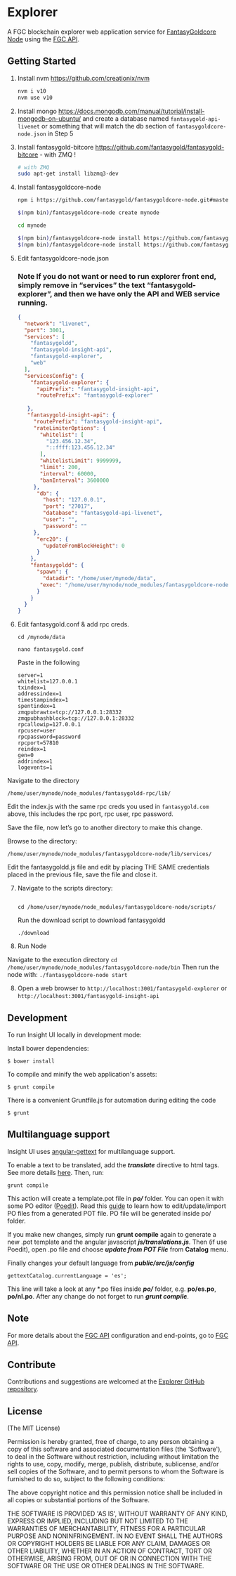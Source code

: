 # Explorer

A FGC blockchain explorer web application service for [FantasyGoldcore Node](https://github.com/fantasygold/fantasygoldcore-node) using the [FGC API](https://github.com/fantasygold/insight-api).


## Getting Started

1. Install nvm https://github.com/creationix/nvm  

    ```bash
    nvm i v10
    nvm use v10
    ```  
2. Install mongo https://docs.mongodb.com/manual/tutorial/install-mongodb-on-ubuntu/  and create a database named `fantasygold-api-livenet` or something that will match the db section of `fantasygoldcore-node.json` in Step 5  

3. Install fantasygold-bitcore https://github.com/fantasygold/fantasygold-bitcore - with ZMQ ! 

    ```bash
    # with ZMQ
    sudo apt-get install libzmq3-dev 
    ```  
4. Install fantasygoldcore-node  

    ```bash
    npm i https://github.com/fantasygold/fantasygoldcore-node.git#master

    $(npm bin)/fantasygoldcore-node create mynode

    cd mynode

    $(npm bin)/fantasygoldcore-node install https://github.com/fantasygold/insight-api.git#master
    $(npm bin)/fantasygoldcore-node install https://github.com/fantasygold/fantasygold-explorer.git#master
    ```  
5. Edit fantasygoldcore-node.json
    ### Note If you do not want or need to run explorer front end, simply remove in “services” the text “fantasygold-explorer”, and then we have only the API and WEB service running.  

    ```json
    {
      "network": "livenet",
      "port": 3001,
      "services": [
        "fantasygoldd",
        "fantasygold-insight-api",
        "fantasygold-explorer",
        "web"
      ],
      "servicesConfig": {
        "fantasygold-explorer": {
          "apiPrefix": "fantasygold-insight-api",
          "routePrefix": "fantasygold-explorer"
          
       },
       "fantasygold-insight-api": {
         "routePrefix": "fantasygold-insight-api",
         "rateLimiterOptions": {
           "whitelist": [
             "123.456.12.34",
             "::ffff:123.456.12.34"
           ],
           "whitelistLimit": 9999999,
           "limit": 200,
           "interval": 60000,
           "banInterval": 3600000
         },
          "db": {
            "host": "127.0.0.1",
            "port": "27017",
            "database": "fantasygold-api-livenet",
            "user": "",
            "password": ""
         },
          "erc20": {
            "updateFromBlockHeight": 0
          }
        },
        "fantasygoldd": {
          "spawn": {
            "datadir": "/home/user/mynode/data",
           "exec": "/home/user/mynode/node_modules/fantasygoldcore-node/bin/fantasygoldd"
          }
        }
      }
    }

    ```  
6. Edit fantasygold.conf & add rpc creds. 

    ```
    cd /mynode/data

    nano fantasygold.conf 
    ```
    Paste in the following 
    ```
    server=1
    whitelist=127.0.0.1
    txindex=1
    addressindex=1
    timestampindex=1
    spentindex=1
    zmqpubrawtx=tcp://127.0.0.1:28332
    zmqpubhashblock=tcp://127.0.0.1:28332
    rpcallowip=127.0.0.1
    rpcuser=user
    rpcpassword=password
    rpcport=57810
    reindex=1
    gen=0
    addrindex=1
    logevents=1
    ```  
  Navigate to the directory

`/home/user/mynode/node_modules/fantasygoldd-rpc/lib/` 

Edit the index.js with the same rpc creds you used in `fantasygold.com` above, this includes the rpc port, rpc user, rpc password.

Save the file, now let’s go to another directory to make this change.

Browse to the directory:

`/home/user/mynode/node_modules/fantasygoldcore-node/lib/services/`

Edit the fantasygoldd.js file and edit by placing THE SAME credentials placed in the previous file, save the file and close it.

7. Navigate to the scripts directory:
    ```
    
    cd /home/user/mynode/node_modules/fantasygoldcore-node/scripts/
    ```
    Run the download script to download fantasygoldd

    ```
    ./download
    ```


7. Run Node 

  Navigate to the execution directory 
    ```
    cd /home/user/mynode/node_modules/fantasygoldcore-node/bin
    ```
  Then run the node with:
    ```
    ./fantasygoldcore-node start
    ```  

8. Open a web browser to `http://localhost:3001/fantasygold-explorer` or `http://localhost:3001/fantasygold-insight-api`  

## Development

To run Insight UI locally in development mode:

Install bower dependencies:

```
$ bower install
```

To compile and minify the web application's assets:

```
$ grunt compile
```

There is a convenient Gruntfile.js for automation during editing the code

```
$ grunt
```

## Multilanguage support

Insight UI uses [angular-gettext](http://angular-gettext.rocketeer.be) for multilanguage support.

To enable a text to be translated, add the ***translate*** directive to html tags. See more details [here](http://angular-gettext.rocketeer.be/dev-guide/annotate/). Then, run:

```
grunt compile
```

This action will create a template.pot file in ***po/*** folder. You can open it with some PO editor ([Poedit](http://poedit.net)). Read this [guide](http://angular-gettext.rocketeer.be/dev-guide/translate/) to learn how to edit/update/import PO files from a generated POT file. PO file will be generated inside po/ folder.

If you make new changes, simply run **grunt compile** again to generate a new .pot template and the angular javascript ***js/translations.js***. Then (if use Poedit), open .po file and choose ***update from POT File*** from **Catalog** menu.

Finally changes your default language from ***public/src/js/config***

```
gettextCatalog.currentLanguage = 'es';
```

This line will take a look at any *.po files inside ***po/*** folder, e.g.
**po/es.po**, **po/nl.po**. After any change do not forget to run ***grunt
compile***.


## Note

For more details about the [FGC API](https://github.com/fantasygold/insight-api) configuration and end-points, go to [FGC API](https://github.com/fantasygold/insight-api).

## Contribute

Contributions and suggestions are welcomed at the [Explorer GitHub repository](https://github.com/fantasygold/fantasygold-explorer).


## License
(The MIT License)

Permission is hereby granted, free of charge, to any person obtaining
a copy of this software and associated documentation files (the
'Software'), to deal in the Software without restriction, including
without limitation the rights to use, copy, modify, merge, publish,
distribute, sublicense, and/or sell copies of the Software, and to
permit persons to whom the Software is furnished to do so, subject to
the following conditions:

The above copyright notice and this permission notice shall be
included in all copies or substantial portions of the Software.

THE SOFTWARE IS PROVIDED 'AS IS', WITHOUT WARRANTY OF ANY KIND,
EXPRESS OR IMPLIED, INCLUDING BUT NOT LIMITED TO THE WARRANTIES OF
MERCHANTABILITY, FITNESS FOR A PARTICULAR PURPOSE AND NONINFRINGEMENT.
IN NO EVENT SHALL THE AUTHORS OR COPYRIGHT HOLDERS BE LIABLE FOR ANY
CLAIM, DAMAGES OR OTHER LIABILITY, WHETHER IN AN ACTION OF CONTRACT,
TORT OR OTHERWISE, ARISING FROM, OUT OF OR IN CONNECTION WITH THE
SOFTWARE OR THE USE OR OTHER DEALINGS IN THE SOFTWARE.
